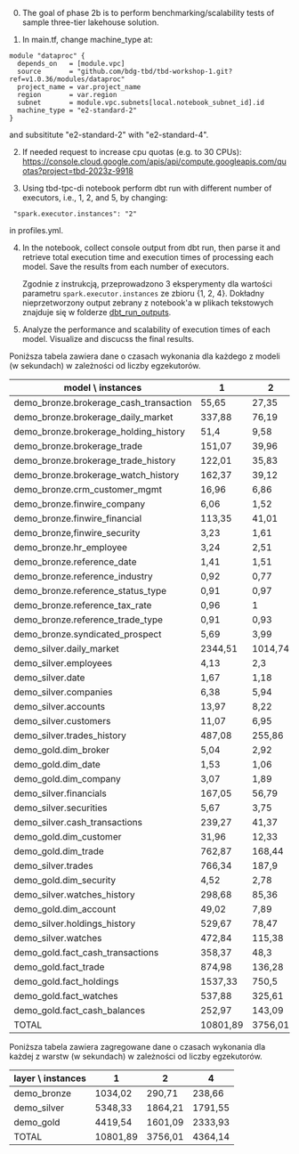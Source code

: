 0. The goal of phase 2b is to perform benchmarking/scalability tests of sample three-tier lakehouse solution.

1. In main.tf, change machine_type at:

```
module "dataproc" {
  depends_on   = [module.vpc]
  source       = "github.com/bdg-tbd/tbd-workshop-1.git?ref=v1.0.36/modules/dataproc"
  project_name = var.project_name
  region       = var.region
  subnet       = module.vpc.subnets[local.notebook_subnet_id].id
  machine_type = "e2-standard-2"
}
```

and subsititute "e2-standard-2" with "e2-standard-4".

2. If needed request to increase cpu quotas (e.g. to 30 CPUs): 
https://console.cloud.google.com/apis/api/compute.googleapis.com/quotas?project=tbd-2023z-9918

3. Using tbd-tpc-di notebook perform dbt run with different number of executors, i.e., 1, 2, and 5, by changing:
```
 "spark.executor.instances": "2"
```

in profiles.yml.

4. In the notebook, collect console output from dbt run, then parse it and retrieve total execution time and execution times of processing each model. Save the results from each number of executors. 


    Zgodnie z instrukcją, przeprowadzono 3 eksperymenty dla wartości parametru `spark.executor.instances` ze zbioru {1, 2, 4}. Dokładny nieprzetworzony output zebrany z notebook'a w plikach tekstowych   znajduje się w folderze [dbt_run_outputs](https://github.com/JakubDziegielewski/tbd-workshop-1/edit/sprawko/dbt_run_outputs).


5. Analyze the performance and scalability of execution times of each model. Visualize and discucss the final results.

  Poniższa tabela zawiera dane o czasach wykonania dla każdego z modeli (w sekundach) w zależności od liczby egzekutorów.

| model \ instances                           | 1        | 2        | 4        |
|---------------------------------------------|----------|----------|----------|
| demo_bronze.brokerage_cash_transaction      | 55,65    | 27,35    | 28,62    |
| demo_bronze.brokerage_daily_market          | 337,88   | 76,19    | 52,61    |
| demo_bronze.brokerage_holding_history       | 51,4     | 9,58     | 7,04     |
| demo_bronze.brokerage_trade                 | 151,07   | 39,96    | 34,27    |
| demo_bronze.brokerage_trade_history         | 122,01   | 35,83    | 23,6     |
| demo_bronze.brokerage_watch_history         | 162,37   | 39,12    | 36,68    |
| demo_bronze.crm_customer_mgmt               | 16,96    | 6,86     | 6,31     |
| demo_bronze.finwire_company                 | 6,06     | 1,52     | 2,1      |
| demo_bronze.finwire_financial               | 113,35   | 41,01    | 35,6     |
| demo_bronze,finwire_security                | 3,23     | 1,61     | 2,28     |
| demo_bronze.hr_employee                     | 3,24     | 2,51     | 2,08     |
| demo_bronze.reference_date                  | 1,41     | 1,51     | 1,21     |
| demo_bronze.reference_industry              | 0,92     | 0,77     | 0,84     |
| demo_bronze.reference_status_type           | 0,91     | 0,97     | 0,84     |
| demo_bronze.reference_tax_rate              | 0,96     | 1        | 0,76     |
| demo_bronze.reference_trade_type            | 0,91     | 0,93     | 0,8      |
| demo_bronze.syndicated_prospect             | 5,69     | 3,99     | 3,02     |
| demo_silver.daily_market                    | 2344,51  | 1014,74  | 581,32   |
| demo_silver.employees                       | 4,13     | 2,3      | 2,77     |
| demo_silver.date                            | 1,67     | 1,18     | 1,3      |
| demo_silver.companies                       | 6,38     | 5,94     | 5,17     |
| demo_silver.accounts                        | 13,97    | 8,22     | 9,9      |
| demo_silver.customers                       | 11,07    | 6,95     | 7,98     |
| demo_silver.trades_history                  | 487,08   | 255,86   | 170,44   |
| demo_gold.dim_broker                        | 5,04     | 2,92     | 2,74     |
| demo_gold.dim_date                          | 1,53     | 1,06     | 1,43     |
| demo_gold.dim_company                       | 3,07     | 1,89     | 2,51     |
| demo_silver.financials                      | 167,05   | 56,79    | 49,52    |
| demo_silver.securities                      | 5,67     | 3,75     | 4,73     |
| demo_silver.cash_transactions               | 239,27   | 41,37    | 26,27    |
| demo_gold.dim_customer                      | 31,96    | 12,33    | 15,34    |
| demo_gold.dim_trade                         | 762,87   | 168,44   | 116,2    |
| demo_silver.trades                          | 766,34   | 187,9    | 128,18   |
| demo_gold.dim_security                      | 4,52     | 2,78     | 9,52     |
| demo_silver.watches_history                 | 298,68   | 85,36    | 346,79   |
| demo_gold.dim_account                       | 49,02    | 7,89     | 26,63    |
| demo_silver.holdings_history                | 529,67   | 78,47    | 168,93   |
| demo_silver.watches                         | 472,84   | 115,38   | 288,25   |
| demo_gold.fact_cash_transactions            | 358,37   | 48,3     | 229,48   |
| demo_gold.fact_trade                        | 874,98   | 136,28   | 555,32   |
| demo_gold.fact_holdings                     | 1537,33  | 750,5    | 918,44   |
| demo_gold.fact_watches                      | 537,88   | 325,61   | 243,96   |
| demo_gold.fact_cash_balances                | 252,97   | 143,09   | 212,36   |
| TOTAL                                       | 10801,89 | 3756,01  | 4364,14  |


Poniższa tabela zawiera zagregowane dane o czasach wykonania dla każdej z warstw (w sekundach) w zależności od liczby egzekutorów.

| layer \ instances   | 1        | 2        | 4        |
|---------------------|----------|----------|----------|
| demo_bronze         | 1034,02  | 290,71   | 238,66   |
| demo_silver         | 5348,33  | 1864,21  | 1791,55  |
| demo_gold           | 4419,54  | 1601,09  | 2333,93  |
| TOTAL               | 10801,89 | 3756,01  | 4364,14  |


   

